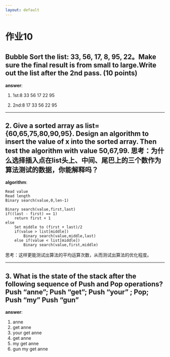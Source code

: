 ```yaml
---
layout: default
---
```


# 作业10
##  Bubble Sort the list: 33, 56, 17, 8, 95, 22。Make sure the final result is from small to large.Write out the list after the 2nd pass. (10 points)

**answer**:
1. 1st:8 33 56 17 22 95

2. 2nd:8 17 33 56 22 95

---
## 2. Give a sorted array as list={60,65,75,80,90,95}. Design an algorithm to insert the value of x into the sorted array. Then test the algorithm with value 50,67,99. 思考：为什么选择插入点在list头上、中间、尾巴上的三个数作为算法测试的数据，你能解释吗？

**algorithm**:
```
Read value
Read length
Binary search(value,0,len-1)

Binary search(value,first,last)
if((last - first) == 1)
    return first + 1
else 
    Set middle to (first + last)/2
    if(value > list[middle])
        Binary search(value,middle,last)
    else if(value < list[middle])
        Binary search(value,first,middle)
```
思考：这样更能测试出算法的平均运算次数，从而测试出算法的优化程度。

---
## 3. What is the state of the stack after the following sequence of Push and Pop operations?Push “anne”; Push “get”; Push “your” ; Pop; Push “my” Push “gun” 
 
 **answer**:

1. anne
2. get anne
3. your get anne
4. get anne
5. my get anne
6. gun my get anne


